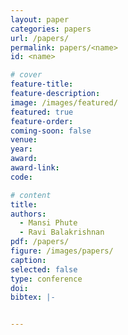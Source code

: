 ```yaml
---
layout: paper
categories: papers
url: /papers/
permalink: papers/<name>
id: <name>

# cover
feature-title: 
feature-description:
image: /images/featured/
featured: true
feature-order:
coming-soon: false
venue: 
year: 
award: 
award-link:
code: 

# content
title:
authors:
  - Mansi Phute
  - Ravi Balakrishnan
pdf: /papers/
figure: /images/papers/
caption: 
selected: false
type: conference
doi: 
bibtex: |-


---
```

